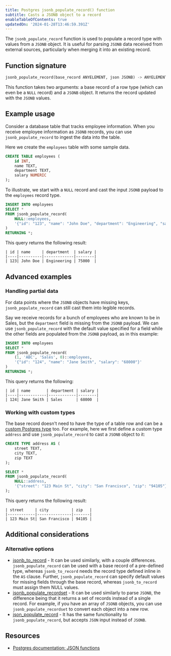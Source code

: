 ```yaml
---
title: Postgres jsonb_populate_record() function
subtitle: Casts a JSONB object to a record
enableTableOfContents: true
updatedOn: '2024-01-28T13:46:59.391Z'
---
```


The `jsonb_populate_record` function is used to populate a record type with values from a `JSONB` object. It is useful for parsing `JSONB` data received from external sources, particularly when merging it into an existing record.

<CTA />

## Function signature

```sql
jsonb_populate_record(base_record ANYELEMENT, json JSONB) -> ANYELEMENT
```

This function takes two arguments: a base record of a row type (which can even be a `NULL` record) and a `JSONB` object. It returns the record updated with the `JSONB` values. 

## Example usage

Consider a database table that tracks employee information. When you receive employee information as `JSONB` records, you can use `jsonb_populate_record` to ingest the data into the table. 

Here we create the `employees` table with some sample data.

```sql
CREATE TABLE employees (
    id INT,
    name TEXT,
    department TEXT,
    salary NUMERIC
);
```

To illustrate, we start with a `NULL` record and cast the input `JSONB` payload to the `employees` record type.

```sql
INSERT INTO employees
SELECT *
FROM jsonb_populate_record(
    NULL::employees, 
    '{"id": "123", "name": "John Doe", "department": "Engineering", "salary": "75000"}'
)
RETURNING *;
```

This query returns the following result:

```text
| id | name     | department  | salary |
|----|----------|-------------|--------|
| 123| John Doe | Engineering | 75000  |
```

## Advanced examples

### Handling partial data

For data points where the `JSONB` objects have missing keys, `jsonb_populate_record` can still cast them into legible records. 

Say we receive records for a bunch of employees who are known to be in Sales, but the `department` field is missing from the `JSONB` payload. We can use `jsonb_populate_record` with the default value specified for a field while the other fields are populated from the `JSONB` payload, as in this example:

```sql
INSERT INTO employees
SELECT *
FROM jsonb_populate_record(
    (1, 'ABC', 'Sales', 0)::employees,
    '{"id": "124", "name": "Jane Smith", "salary": "68000"}'
)
RETURNING *;
```

This query returns the following:

```text
| id | name       | department | salary |
|----|------------|------------|--------|
| 124| Jane Smith | Sales      | 68000  |
```

### Working with custom types

The base record doesn't need to have the type of a table row and can be a [custom Postgres type](https://www.postgresql.org/docs/current/sql-createtype.html) too. For example, here we first define a custom type `address` and use `jsonb_populate_record` to cast a `JSONB` object to it:

```sql
CREATE TYPE address AS (
    street TEXT,
    city TEXT,
    zip TEXT
);

SELECT *
FROM jsonb_populate_record(
    NULL::address,
    '{"street": "123 Main St", "city": "San Francisco", "zip": "94105"}'
);
```

This query returns the following result:

```text
| street     | city          | zip   |
|------------|---------------|-------|
| 123 Main St| San Francisco | 94105 |
```

## Additional considerations

### Alternative options

- [jsonb_to_record](/docs/functions/jsonb_to_record) - It can be used similarly, with a couple differences. `jsonb_populate_record` can be used with a base record of a pre-defined type, whereas `jsonb_to_record` needs the record type defined inline in the `AS` clause. Further, `jsonb_populate_record` can specify default values for missing fields through the base record, whereas `jsonb_to_record` must assign them NULL values.
- [jsonb_populate_recordset](/docs/functions/jsonb_populate_recordset) - It can be used similarly to parse `JSONB`, the difference being that it returns a set of records instead of a single record. For example, if you have an array of `JSONB` objects, you can use `jsonb_populate_recordset` to convert each object into a new row. 
- [json_populate_record](/docs/functions/jsonb_populate_record.md) - It has the same functionality to `jsonb_populate_record`, but accepts `JSON` input instead of `JSONB`. 

## Resources

- [Postgres documentation: JSON functions](https://www.postgresql.org/docs/current/functions-json.html)
